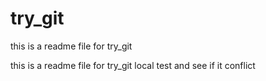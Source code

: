 try_git
=======

this is a readme file for try_git

this is a readme file for try_git
local test and see if it conflict
